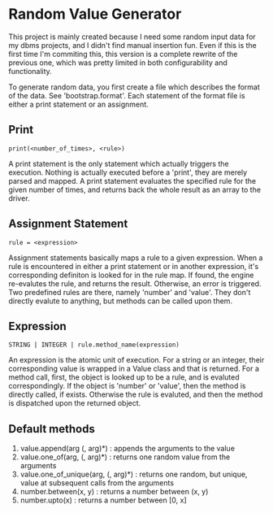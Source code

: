 Random Value Generator
=====================

This project is mainly created because I need some random input data for my 
dbms projects, and I didn't find manual insertion fun. Even if this is the 
first time I'm commiting this, this version is a complete rewrite of the 
previous one, which was pretty limited in both configurability and 
functionality.

To generate random data, you first create a file which describes the format 
of the data. See 'bootstrap.format'. Each statement of the format file is 
either a print statement or an assignment.

## Print
```
print(<number_of_times>, <rule>)
```
A print statement is the only statement which actually triggers the execution. 
Nothing is actually executed before a 'print', they are merely parsed and 
mapped. A print statement evaluates the specified rule for the given number 
of times, and returns back the whole result as an array to the driver.

## Assignment Statement
```
rule = <expression>
```
Assignment statements basically maps a rule to a given expression. When a rule 
is encountered in either a print statement or in another expression, it's 
corresponding definiton is looked for in the rule map. If found, the engine 
re-evalutes the rule, and returns the result. Otherwise, an error is triggered.
Two predefined rules are there, namely 'number' and 'value'. They don't 
directly evalute to anything, but methods can be called upon them.

## Expression
```
STRING | INTEGER | rule.method_name(expression)
```
An expression is the atomic unit of execution. For a string or an integer, 
their corresponding value is wrapped in a Value class and that is returned. 
For a method call, first, the object is looked up to be a rule, and is 
evaluted correspondingly. If the object is 'number' or 'value', then the 
method is directly called, if exists. Otherwise the rule is evaluted, and 
then the method is dispatched upon the returned object.

## Default methods

1. value.append(arg (, arg)*) : appends the arguments to the value
2. value.one_of(arg, (, arg)*) : returns one random value from the arguments
3. value.one_of_unique(arg, (, arg)*) : returns one random, but unique, value 
                        at subsequent calls from the arguments
4. number.between(x, y) : returns a number between (x, y)
5. number.upto(x) : returns a number between [0, x]